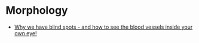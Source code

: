 # Morphology

- [Why we have blind spots - and how to see the blood vessels inside your own eye!](https://www.youtube.com/watch?v=L_W-IXqoxHA)

